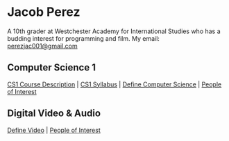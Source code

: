 # Jacob Perez
A 10th grader at Westchester Academy for International Studies who has a budding interest for programming and film.
My email: [perezjac001@gmail.com](perezjac001@gmail.com)
## Computer Science 1
[CS1 Course Description](https://perezjac001.github.io/Jakesh/description) | 
[CS1 Syllabus](https://perezjac001.github.io/Jakesh/syllabus) | 
[Define Computer Science](https://perezjac001.github.io/Jakesh/whatiscompsci) | 
[People of Interest](https://perezjac001.github.io/Jakesh/peepofinterest)
## Digital Video & Audio
[Define Video](https://perezjac001.github.io/Jakesh/definevideo) | 
[People of Interest](https://perezjac001.github.io/Jakesh/peepofinterest)
